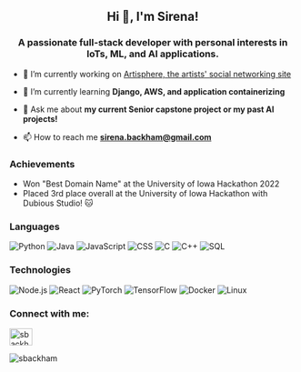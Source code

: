 <h2 align="center">Hi 👋, I'm Sirena!</h2>
<h3 align="center">A passionate full-stack developer with personal interests in IoTs, ML, and AI applications.</h3>


- 🔭 I’m currently working on [Artisphere, the artists' social networking site](https://github.com/sbackham/ArtiSphere)

- 🌱 I’m currently learning **Django, AWS, and application containerizing**

- 💬 Ask me about **my current Senior capstone project or my past AI projects!**

- 📫 How to reach me **sirena.backham@gmail.com**

### Achievements
- Won "Best Domain Name" at the University of Iowa Hackathon 2022
- Placed 3rd place overall at the University of Iowa Hackathon with Dubious Studio! :cat:

### Languages

![Python](https://img.shields.io/badge/-Python-000?&logo=Python)
![Java](https://img.shields.io/badge/-Java-000?&logo=Java&logoColor=007396)
![JavaScript](https://img.shields.io/badge/-JavaScript-000?&logo=JavaScript)
![CSS](https://img.shields.io/badge/-CSS-000?&logo=CSS3&logoColor=1572B6)
![C](https://img.shields.io/badge/-C-000?&logo=C)
![C++](https://img.shields.io/badge/-C++-000?&logo=c%2b%2b&logoColor=00599C)
![SQL](https://img.shields.io/badge/-SQL-000?&logo=MySQL)

### Technologies

![Node.js](https://img.shields.io/badge/-Node.js-000?&logo=node.js)
![React](https://img.shields.io/badge/-React-000?&logo=React)
![PyTorch](https://img.shields.io/badge/-PyTorch-000?&logo=PyTorch)
![TensorFlow](https://img.shields.io/badge/-TensorFlow-000?&logo=TensorFlow)
![Docker](https://img.shields.io/badge/-Docker-000?&logo=Docker)
![Linux](https://img.shields.io/badge/-Linux-000?&logo=Linux)

<h3 align="left">Connect with me:</h3>
<p align="left">
<a href="https://linkedin.com/in/sbackham" target="blank"><img align="center" src="https://raw.githubusercontent.com/rahuldkjain/github-profile-readme-generator/master/src/images/icons/Social/linked-in-alt.svg" alt="sbackham" height="30" width="40" /></a>
</p>

<p><img align="left" src="https://github-readme-stats.vercel.app/api/top-langs?username=sbackham&show_icons=true&locale=en&layout=compact" alt="sbackham" /></p>

